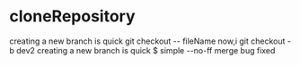 # cloneRepository
creating a new branch is quick
git checkout -- fileName
now,i git checkout -b dev2
creating a new branch is quick $ simple
--no-ff merge
bug fixed
